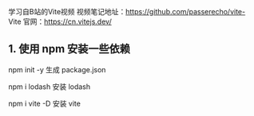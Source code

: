 学习自B站的Vite视频
视频笔记地址：https://github.com/passerecho/vite-
Vite 官网：https://cn.vitejs.dev/


## 1. 使用 npm 安装一些依赖
npm init -y 生成 package.json

npm i lodash 安装 lodash

npm i vite -D 安装 vite

